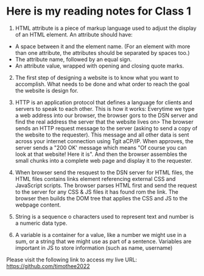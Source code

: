 # Here is my reading notes for Class 1

1. HTML attribute is a piece of markup  language used to adjust the display of an HTML element.
An attribute should have:

* A space between it and the element name. (For an element with more than one attribute, the attributes should be separated by spaces too.)
* The attribute name, followed by an equal sign.
* An attribute value, wrapped with opening and closing quote marks.

2. The first step of designing a website is to know what you want to accomplish. What needs to be done and what order to reach the goal the website is design for.

3. HTTP is an application protocol that defines a language for clients and servers to speak to each other.
This is how it works:
Everytime we type a web address into our browser, the browser gors to the DSN server and find the real address the server that the website lives on> The browser sends an HTTP request message to the server (asking to send a copy of the website to the requester).
This message and all other data is sent across your internet connection using Tgit aCP/IP. When approves, the server sends a "200 OK' message which means "Of course you can look at that website! Here it is". And then the browser assembles the small chunks into a complete web page and display it to the requester.

4. When browser send the resquest to the DSN server for HTML files, the HTML files contains links element referencing external CSS and JavaScript scripts. The browser parses HTML first and send the request to the server for any CSS & JS files it has found rom the link. The browser then builds the DOM tree that applies the CSS and JS to the webpage content.

5. String is a sequence o characters used to represent text and number is a numeric data type.

6. A variable is a container for a value, like a number we might use in a sum, or a string that we might use as part of a sentence. Variables are important in JS to store information (such as name, username)

Please visit the following link to access my live URL: https://github.com/timothee2022

